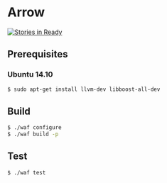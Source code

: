 # Arrow
[![Stories in Ready](https://badge.waffle.io/arrowlang/arrow.svg?label=ready&title=Ready)](http://waffle.io/arrowlang/arrow)

## Prerequisites

### Ubuntu 14.10

```bash
$ sudo apt-get install llvm-dev libboost-all-dev
```

## Build

```bash
$ ./waf configure
$ ./waf build -p
```

## Test

```bash
$ ./waf test
```
